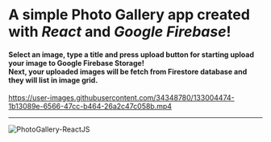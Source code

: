 # A simple Photo Gallery app created with <i>React</i> and <i>Google Firebase</i>!

#### Select an image, type a title and press upload button for starting upload your image to Google Firebase Storage! <br/> Next, your uploaded images will be fetch from Firestore database and they will list in image grid.

https://user-images.githubusercontent.com/34348780/133004474-1b13089e-6566-47cc-b464-26a2c47c058b.mp4

<hr/>

![PhotoGallery-ReactJS](https://user-images.githubusercontent.com/34348780/133003919-5db4e6e9-38a7-4621-860a-df908fc781e6.jpg)
